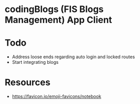 # codingBlogs (FIS Blogs Management) App Client

# Todo
- Address loose ends regarding auto login and locked routes
- Start integrating blogs

# Resources
- https://favicon.io/emoji-favicons/notebook